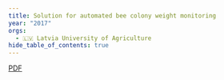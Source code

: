 ```yaml
---
title: Solution for automated bee colony weight monitoring
year: "2017"
orgs:
  - 🇱🇻 Latvia University of Agriculture
hide_table_of_contents: true
---
```


[PDF](pdfs/Vol15nr2_Zacepins.pdf)

